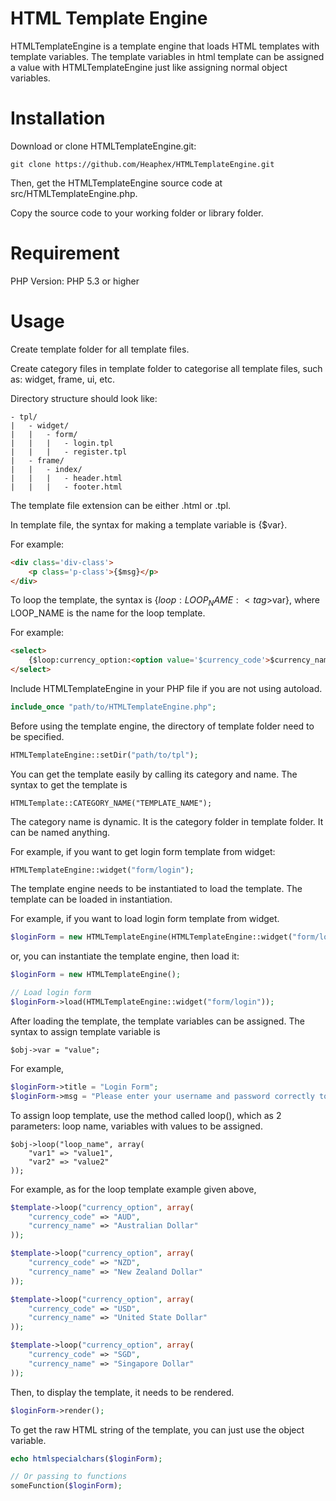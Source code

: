 # HTML Template Engine
HTMLTemplateEngine is a template engine that loads HTML templates with template variables. The template variables in html template can be assigned a value with HTMLTemplateEngine just like assigning normal object variables.

# Installation
Download or clone HTMLTemplateEngine.git:

```
git clone https://github.com/Heaphex/HTMLTemplateEngine.git
```

Then, get the HTMLTemplateEngine source code at src/HTMLTemplateEngine.php.

Copy the source code to your working folder or library folder.

# Requirement
PHP Version: PHP 5.3 or higher

# Usage
Create template folder for all template files.

Create category files in template folder to categorise all template files, such as: widget, frame, ui, etc.

Directory structure should look like:

```
- tpl/
|	- widget/
|	|	- form/
|	|	|	- login.tpl
|	|	|	- register.tpl
|	- frame/
|	|	- index/
|	|	|	- header.html
|	|	|	- footer.html
```

The template file extension can be either .html or .tpl.

In template file, the syntax for making a template variable is {$var}.

For example:

```html
<div class='div-class'>
	<p class='p-class'>{$msg}</p>
</div>
```

To loop the template, the syntax is {$loop:LOOP_NAME:<tag>$var</tag>}, where LOOP_NAME is the name for the loop template.

For example:

```html
<select>
	{$loop:currency_option:<option value='$currency_code'>$currency_name</option>}
</select>
```

Include HTMLTemplateEngine in your PHP file if you are not using autoload.

```php
include_once "path/to/HTMLTemplateEngine.php";
```

Before using the template engine, the directory of template folder need to be specified.

```php
HTMLTemplateEngine::setDir("path/to/tpl");
```

You can get the template easily by calling its category and name. The syntax to get the template is 

```
HTMLTemplate::CATEGORY_NAME("TEMPLATE_NAME");
```
The category name is dynamic. It is the category folder in template folder. It can be named anything.

For example, if you want to get login form template from widget:

```php
HTMLTemplateEngine::widget("form/login");
```

The template engine needs to be instantiated to load the template. The template can be loaded in instantiation.

For example, if you want to load login form template from widget.

```php
$loginForm = new HTMLTemplateEngine(HTMLTemplateEngine::widget("form/login"));
```

or, you can instantiate the template engine, then load it:

```php
$loginForm = new HTMLTemplateEngine();

// Load login form
$loginForm->load(HTMLTemplateEngine::widget("form/login"));
```
After loading the template, the template variables can be assigned. The syntax to assign template variable is 

```
$obj->var = "value";
```

For example,

```php
$loginForm->title = "Login Form";
$loginForm->msg = "Please enter your username and password correctly to log in.";
```

To assign loop template, use the method called loop(), which as 2 parameters: loop name, variables with values to be assigned.

```
$obj->loop("loop_name", array(
	"var1" => "value1",
	"var2" => "value2"
));
```

For example, as for the loop template example given above,

```php
$template->loop("currency_option", array(
	"currency_code" => "AUD",
	"currency_name" => "Australian Dollar"
));

$template->loop("currency_option", array(
	"currency_code" => "NZD",
	"currency_name" => "New Zealand Dollar"
));

$template->loop("currency_option", array(
	"currency_code" => "USD",
	"currency_name" => "United State Dollar"
));

$template->loop("currency_option", array(
	"currency_code" => "SGD",
	"currency_name" => "Singapore Dollar"
));
```

Then, to display the template, it needs to be rendered.

```php
$loginForm->render();
```

To get the raw HTML string of the template, you can just use the object variable.

```php
echo htmlspecialchars($loginForm);

// Or passing to functions
someFunction($loginForm);
```
